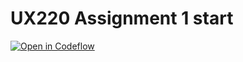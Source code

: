 UX220 Assignment 1 start
===

[![Open in Codeflow](https://developer.stackblitz.com/img/open_in_codeflow.svg)](https:///pr.new/serenaanagbe/UX220Assignment1
)
